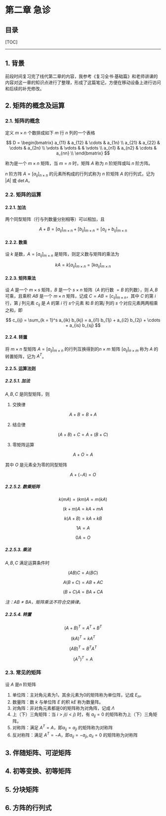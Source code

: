 
第二章 急诊
============

目录
----------

[TOC]

---

## 1. 背景

前段时间复习完了线代第二章的内容，我参考《复习全书·基础篇》和老师讲课的内容对这一章的知识点进行了整理，形成了这篇笔记，方便在移动设备上进行访问和后续的补充修改。

## 2. 矩阵的概念及运算

### 2.1. 矩阵的概念

定义 $m \times n$ 个数排成如下 $m$ 行 $n$ 列的一个表格

$$
D = \begin{bmatrix}
a_{11} & a_{12} & \cdots & a_{1n} \\
a_{21} & a_{22} & \cdots & a_{2n} \\
\vdots & \vdots &  & \vdots \\
a_{n1} & a_{n2} & \cdots & a_{nn} \\
\end{bmatrix}
$$

称为是一个 $m \times n$ 矩阵，当 $m = n$ 时，矩阵 $A$ 称为 $n$ 阶矩阵或叫 $n$ 阶方阵。

$n$ 阶方阵 $A = [a_{ij}]_{n\times n}$ 的元素所构成的行列式称为 $n$ 阶矩阵 $A$ 的行列式，记为 $|A|$ 或 $\det A$。

### 2.2. 矩阵的运算

#### 2.2.1. 加法

两个同型矩阵（行与列数量分别相等）可以相加，且

$$
A + B = [a_{ij}]_{m\times n} + [b_{ij}]_{m\times n} = [a_{ij} + b_{ij}]_{m\times n}
$$

#### 2.2.2. 数乘

设 $k$ 是数，$A = [a_{ij}]_{m\times n}$ 是矩阵，则定义数与矩阵的乘法为

$$
kA = k[a_{ij}]_{m\times n} = [ka_{ij}]_{m\times n}
$$

#### 2.2.3. 矩阵乘法

设 $A$ 是一个 $m \times s$ 矩阵，$B$ 是一个 $s \times n$ 矩阵（$A$ 的行数 $= B$ 的列数），则 $A, B$ 可乘，且乘积 $AB$ 是一个 $m \times n$ 矩阵，记成 $C = AB = [c_{ij}]_{m \times n}$，其中 $C$ 的第 $i$ 行，第 $j$ 列元素 $c_{ij}$ 是 $A$ 的第 $i$ 行 $s$个元素 和 $B$ 的第$j$ 列的 $s$ 个对应元素两两相乘之和，即

$$
c_{ij} = \sum_{k = 1}^s a_{ik} b_{kj} = a_{i1} b_{1j} + a_{i2} b_{2j} + \cdots + a_{is} b_{sj}
$$

#### 2.2.4. 转置

将 $m \times n$ 型矩阵 $A = [a_{ij}]_{m \times n}$ 的行列互换得到的$n \times m$ 矩阵 $[a_{ij}]_{n \times m}$ 称为 $A$ 的转置矩阵，记为 $A^T$。

#### 2.2.5. 运算法则

##### 2.2.5.1. 加法

$A, B, C$ 是同型矩阵，则

1. 交换律

$$
A + B = B + A
$$

2. 结合律

$$
(A + B) + C = A + (B + C)
$$

3. 零矩阵运算

$$
A + O = A
$$

其中 $O$ 是元素全为零的同型矩阵

$$
A + (-A) = O
$$

##### 2.2.5.2. 数乘矩阵

$$
k(mA) = (km)A = m(kA)
$$

$$
(k + m)A = kA + mA
$$

$$
k(A + B) = kA + kB
$$

$$
1A = A
$$

$$
0A = O
$$

##### 2.2.5.3. 乘法

$A, B, C$ 满足运算条件时

$$
(AB)C = A(BC)
$$

$$
A(B+C) = AB + AC
$$

$$
(B + C)A = BA + CA
$$

*注：$AB \ne BA$，矩阵乘法不符合交换律。*

##### 2.2.5.4. 转置

$$
(A + B)^T = A^T + B^T
$$

$$
(kA)^T = kA^T
$$

$$
(AB)^T = B^T A^T
$$

$$
(A^T)^T = A
$$

### 2.3. 常见的矩阵

设 $A$ 是$n$ 阶矩阵

1. 单位阵：主对角元素为1，其余元素为0的矩阵称为单位阵，记成 $E_n$。
2. 数量阵：数 $k$ 与单位阵 $E$ 的积 $kE$ 称为数量阵。
3. 对角阵：非对角元素都是0的矩阵称为对角阵，记成 $\Lambda$
4. 上（下）三角矩阵：当 $i > j(i < j)$ 时，有 $a_{ij} = 0$ 的矩阵称为上（下）三角矩阵。
5. 对称阵：满足 $A^T = A$，即$a_{ij} = a_{ji}$ 的矩阵称为对称阵
6. 反对称阵：满足 $A^T = -A$，即$a_{ij} = -a_{ji}, a_{ii} = 0$ 的矩阵称为对称阵

## 3. 伴随矩阵、可逆矩阵



## 4. 初等变换、初等矩阵

## 5. 分块矩阵

## 6. 方阵的行列式
